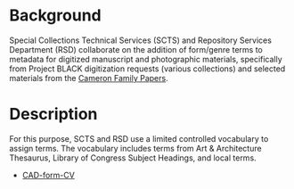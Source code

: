 # Background
[background]: #background

Special Collections Technical Services (SCTS) and Repository Services Department (RSD) collaborate on the addition of form/genre terms to metadata for digitized manuscript and photographic materials, specifically from Project BLACK digitization requests (various collections) and selected materials from the [Cameron Family Papers](https://finding-aids.lib.unc.edu/00133/).

# Description
[description]: #description

For this purpose, SCTS and RSD use a limited controlled vocabulary to assign terms. The vocabulary includes terms from Art & Architecture Thesaurus, Library of Congress Subject Headings, and local terms. 
- [CAD-form-CV](https://adminliveunc.sharepoint.com/:x:/s/lib/departments/rsd/EdGBtK9CxjRKpMsQzi0287ABSrCdWfhVoU7zfL9_pQ4MrA?e=EXal5m)